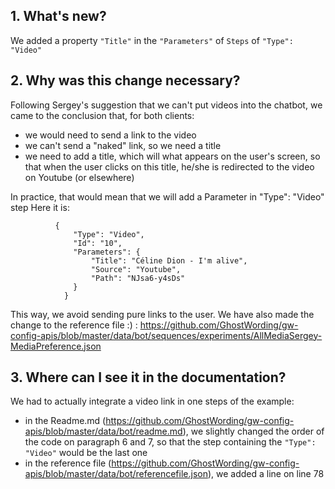 
## 1. What's new?

We added a property `"Title"` in the `"Parameters"` of `Steps` of `"Type": "Video"`


## 2. Why was this change necessary?

Following Sergey's suggestion that we can't put videos into the chatbot, we came to the conclusion that, for both clients:
- we would need to send a link to the video
- we can't send a "naked" link, so we need a title
- we need to add a title, which will what appears on the user's screen, so that when the user clicks on this title, he/she is redirected to the video on Youtube (or elsewhere)

In practice, that would mean that we will add a Parameter in "Type": "Video" step
Here it is:

```
          {
              "Type": "Video",
              "Id": "10",
              "Parameters": {
                  "Title": "Céline Dion - I'm alive",
                  "Source": "Youtube",
                  "Path": "NJsa6-y4sDs"
              }
            }

```

This way, we avoid sending pure links to the user.
We have also made the change to the reference file :) : https://github.com/GhostWording/gw-config-apis/blob/master/data/bot/sequences/experiments/AllMediaSergey-MediaPreference.json


## 3. Where can I see it in the documentation?

We had to actually integrate a video link in one steps of the example:
- in the Readme.md (https://github.com/GhostWording/gw-config-apis/blob/master/data/bot/readme.md), we slightly changed the order of the code on paragraph 6 and 7, so that the step containing the `"Type": "Video"` would be the last one
- in the reference file (https://github.com/GhostWording/gw-config-apis/blob/master/data/bot/referencefile.json), we added a line on line 78
